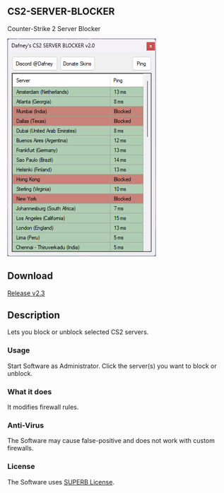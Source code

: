 ## CS2-SERVER-BLOCKER
Counter-Strike 2 Server Blocker

![GitHub Logo](example.png)

## Download

[Release v2.3](https://github.com/Dafneys/CS2-SERVER-BLOCKER/releases/download/v2.3.2/CS2-SERVER-BLOCKER-v2.3.2.rar)


## Description
Lets you block or unblock selected CS2 servers.

### Usage
Start Software as Administrator. Click the server(s) you want to block or unblock.

### What it does
It modifies firewall rules.

### Anti-Virus
The Software may cause false-positive and does not work with custom firewalls.

### License
The Software uses [SUPERB License](LICENSE.txt). 
